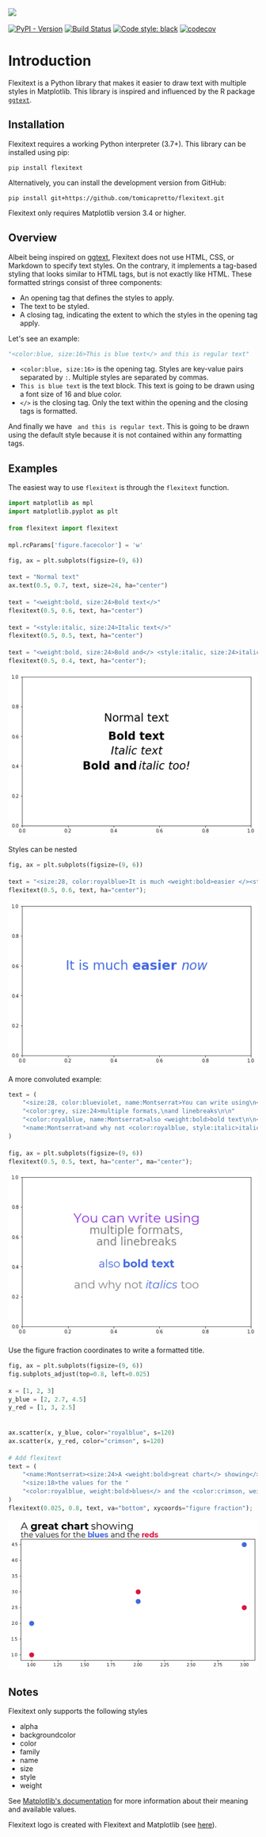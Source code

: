 <img src="https://raw.githubusercontent.com/tomicapretto/flexitext/main/docsite/logo.png" width=420/>

[![PyPI - Version](https://img.shields.io/pypi/v/flexitext.svg)](https://pypi.org/project/flexitext/)
[![Build Status](https://github.com/tomicapretto/flexitext/actions/workflows/tests.yml/badge.svg)](https://github.com/tomicapretto/flexitext/actions/workflows/tests.yml)
[![Code style: black](https://img.shields.io/badge/code%20style-black-000000.svg)](https://github.com/ambv/black)
[![codecov](https://codecov.io/gh/tomicapretto/flexitext/branch/main/graph/badge.svg?token=ZqH0KCLKAE)](https://codecov.io/gh/tomicapretto/flexitext)



# Introduction

Flexitext is a Python library that makes it easier to draw text with multiple styles in Matplotlib. This library is inspired and influenced by the R package [`ggtext`](https://wilkelab.org/ggtext/).


## Installation

Flexitext requires a working Python interpreter (3.7+). This library can be installed using pip:

    pip install flexitext

Alternatively, you can install the development version from GitHub:

    pip install git+https://github.com/tomicapretto/flexitext.git


Flexitext only requires Matplotlib version 3.4 or higher.


## Overview

Albeit being inspired on [ggtext](https://wilkelab.org/ggtext/), Flexitext does not use HTML, CSS, or Markdown to specify text styles. On the contrary, it implements a tag-based styling that looks similar to HTML tags, but is not exactly like HTML. These formatted strings consist of three components:

* An opening tag that defines the styles to apply.
* The text to be styled.
* A closing tag, indicating the extent to which the styles in the opening tag apply.

Let's see an example:

```python
"<color:blue, size:16>This is blue text</> and this is regular text"
```

* <code>&lt;color:blue, size:16></code> is the opening tag. Styles are key-value pairs separated by `:`. Multiple styles are separated by commas.
* `This is blue text` is the text block. This text is going to be drawn using a font size of 16 and blue color.
* <code>&lt;/></code> is the closing tag. Only the text within the opening and the closing tags is formatted.

And finally we have ` and this is regular text`. This is going to be drawn using the default style because it is not contained within any formatting tags.


## Examples

The easiest way to use `flexitext` is through the `flexitext` function.


```python
import matplotlib as mpl
import matplotlib.pyplot as plt

from flexitext import flexitext

mpl.rcParams['figure.facecolor'] = 'w'
```


```python
fig, ax = plt.subplots(figsize=(9, 6))

text = "Normal text"
ax.text(0.5, 0.7, text, size=24, ha="center")

text = "<weight:bold, size:24>Bold text</>"
flexitext(0.5, 0.6, text, ha="center")

text = "<style:italic, size:24>Italic text</>"
flexitext(0.5, 0.5, text, ha="center")

text = "<weight:bold, size:24>Bold and</> <style:italic, size:24>italic too!</>"
flexitext(0.5, 0.4, text, ha="center");
```


    
![png](README_files/README_2_0.png)
    


Styles can be nested


```python
fig, ax = plt.subplots(figsize=(9, 6))

text = "<size:28, color:royalblue>It is much <weight:bold>easier </><style:italic>now</></>"
flexitext(0.5, 0.6, text, ha="center");
```


    
![png](README_files/README_4_0.png)
    


A more convoluted example:


```python
text = (
    "<size:28, color:blueviolet, name:Montserrat>You can write using\n</>"
    "<color:grey, size:24>multiple formats,\nand linebreaks\n\n"
    "<color:royalblue, name:Montserrat>also <weight:bold>bold text\n\n</></>"
    "<name:Montserrat>and why not <color:royalblue, style:italic>italics</> too</></>"
)

fig, ax = plt.subplots(figsize=(9, 6))
flexitext(0.5, 0.5, text, ha="center", ma="center");
```


    
![png](README_files/README_6_0.png)
    


Use the figure fraction coordinates to write a formatted title.


```python
fig, ax = plt.subplots(figsize=(9, 6))
fig.subplots_adjust(top=0.8, left=0.025)

x = [1, 2, 3]
y_blue = [2, 2.7, 4.5]
y_red = [1, 3, 2.5]


ax.scatter(x, y_blue, color="royalblue", s=120)
ax.scatter(x, y_red, color="crimson", s=120)

# Add flexitext
text = (
    "<name:Montserrat><size:24>A <weight:bold>great chart</> showing</>\n"
    "<size:18>the values for the "
    "<color:royalblue, weight:bold>blues</> and the <color:crimson, weight:bold>reds</></></>"
)
flexitext(0.025, 0.8, text, va="bottom", xycoords="figure fraction");
```


    
![png](README_files/README_8_0.png)
    


## Notes

Flexitext only supports the following styles

* alpha
* backgroundcolor
* color
* family
* name
* size
* style
* weight

See [Matplotlib's documentation](https://matplotlib.org/stable/api/_as_gen/matplotlib.axes.Axes.text.html#matplotlib.axes.Axes.text) for more information about their meaning and available values.

Flexitext logo is created with Flexitext and Matplotlib (see [here](https://github.com/tomicapretto/flexitext/tree/main/docsite/logo.ipynb)).
